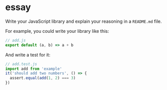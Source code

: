 
# essay

Write your JavaScript library and explain your reasoning in a `README.md` file.

For example, you could write your library like this:

```js
// add.js
export default (a, b) => a + b
```

And write a test for it:

```js
// add.test.js
import add from 'example'
it('should add two numbers', () => {
  assert.equal(add(1, 2) === 3)
})
```

